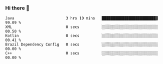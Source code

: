 ### Hi there 👋

<!--START_SECTION:waka-->

```text
Java                       3 hrs 10 mins   ████████████████████████▓   99.09 %
XML                        0 secs          ░░░░░░░░░░░░░░░░░░░░░░░░░   00.50 %
Kotlin                     0 secs          ░░░░░░░░░░░░░░░░░░░░░░░░░   00.41 %
Brazil Dependency Config   0 secs          ░░░░░░░░░░░░░░░░░░░░░░░░░   00.00 %
C++                        0 secs          ░░░░░░░░░░░░░░░░░░░░░░░░░   00.00 %
```

<!--END_SECTION:waka-->

<!--
**jerry-shao/jerry-shao** is a ✨ _special_ ✨ repository because its `README.md` (this file) appears on your GitHub profile.

Here are some ideas to get you started:

- 🔭 I’m currently working on ...
- 🌱 I’m currently learning ...
- 👯 I’m looking to collaborate on ...
- 🤔 I’m looking for help with ...
- 💬 Ask me about ...
- 📫 How to reach me: ...
- 😄 Pronouns: ...
- ⚡ Fun fact: ...
-->
